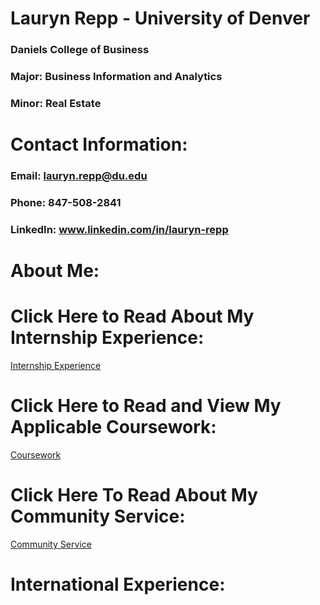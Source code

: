 # Lauryn Repp - University of Denver
### Daniels College of Business 
### Major: Business Information and Analytics 
### Minor: Real Estate

# Contact Information:  
### Email: lauryn.repp@du.edu
### Phone: 847-508-2841
### LinkedIn: www.linkedin.com/in/lauryn-repp

# About Me: 

# Click Here to Read About My Internship Experience: 
[Internship Experience](Internship%20Experience.md)

# Click Here to Read and View My Applicable Coursework:
[Coursework](Coursework.md)

# Click Here To Read About My Community Service: 
[Community Service](Community%20Service.md)

                                                                                                                                        
                                                                                                                                       
                                                                                                                                      
# International Experience:
